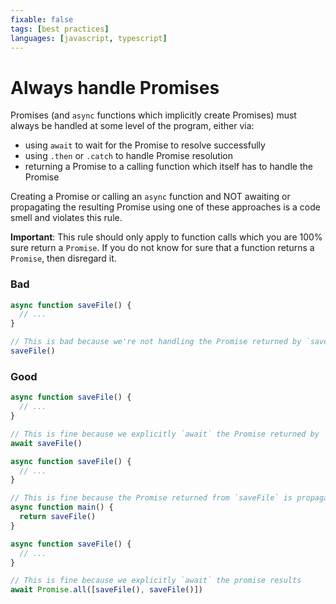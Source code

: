 ```yaml
---
fixable: false
tags: [best practices]
languages: [javascript, typescript]
---
```


# Always handle Promises

Promises (and `async` functions which implicitly create Promises) must always be handled at some level of the program, either via:

- using `await` to wait for the Promise to resolve successfully
- using `.then` or `.catch` to handle Promise resolution
- returning a Promise to a calling function which itself has to handle the Promise

Creating a Promise or calling an `async` function and NOT awaiting or propagating the resulting Promise using one of these approaches is a code smell and violates this rule.

**Important**: This rule should only apply to function calls which you are 100% sure return a `Promise`. If you do not know for sure that a function returns a `Promise`, then disregard it.

### Bad

```js
async function saveFile() {
  // ...
}

// This is bad because we're not handling the Promise returned by `saveFile`
saveFile()
```

### Good

```js
async function saveFile() {
  // ...
}

// This is fine because we explicitly `await` the Promise returned by `saveFile`
await saveFile()
```

```js
async function saveFile() {
  // ...
}

// This is fine because the Promise returned from `saveFile` is propagated to `main`'s caller
async function main() {
  return saveFile()
}
```

```js
async function saveFile() {
  // ...
}

// This is fine because we explicitly `await` the promise results
await Promise.all([saveFile(), saveFile()])
```

